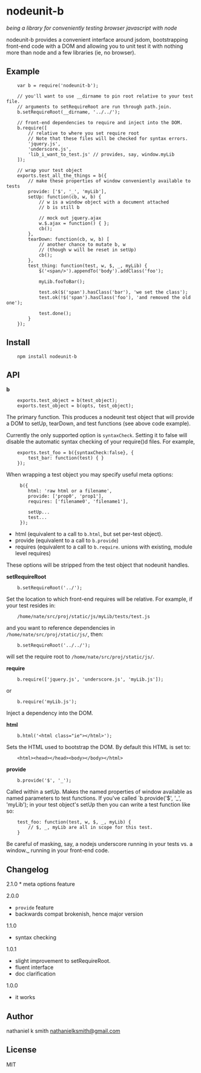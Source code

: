 # nodeunit-b

_being a library for conveniently testing browser javascript with node_

nodeunit-b provides a convenient interface around jsdom, bootstrapping
front-end code with a DOM and allowing you to unit test it with nothing more
than node and a few libraries (ie, no browser).


## Example

        var b = require('nodeunit-b');

        // you'll want to use __dirname to pin root relative to your test file.
        // arguments to setRequireRoot are run through path.join.
        b.setRequireRoot(__dirname, '../../');

        // front-end dependencies to require and inject into the DOM.
        b.require([
            // relative to where you set require root
            // Note that these files will be checked for syntax errors.
            'jquery.js',
            'underscore.js',
            'lib_i_want_to_test.js' // provides, say, window.myLib
        ]);

        // wrap your test object
        exports.test_all_the_things = b({
            // make these properties of window conveniently available to tests
            provide: ['$', '_', 'myLib'],
            setUp: function(cb, w, b) {
                // w is a window object with a document attached
                // b is still b

                // mock out jquery.ajax
                w.$.ajax = function() { };
                cb();
            },
            tearDown: function(cb, w, b) [
                // another chance to mutate b, w
                // (though w will be reset in setUp)
                cb();
            },
            test_thing: function(test, w, $, _, myLib) {
                $('<span/>').appendTo('body').addClass('foo');

                myLib.fooToBar();

                test.ok($('span').hasClass('bar'), 'we set the class');
                test.ok(!$('span').hasClass('foo'), 'and removed the old one');

                test.done();
            }
        });


## Install

        npm install nodeunit-b


## API

**b**

        exports.test_object = b(test_object);
        exports.test_object = b(opts, test_object);

The primary function. This produces a nodeunit test object that will provide a
DOM to setUp, tearDown, and test functions (see above code example).

Currently the only supported option is `syntaxCheck`. Setting it to false will
disable the automatic syntax checking of your require()d files. For example,

        exports.test_foo = b({syntaxCheck:false}, {
            test_bar: function(test) { }
        });

When wrapping a test object you may specify useful meta options:

         b({
            html: 'raw html or a filename',
            provide: ['prop0', 'prop1'],
            requires: ['filename0', 'filename1'],

            setUp...
            test...
         });

 * html (equivalent to a call to `b.html`, but set per-test object).
 * provide (equivalent to a call to `b.provide`)
 * requires (equivalent to a call to `b.require`. unions with existing, module level requires)

These options will be stripped from the test object that nodeunit handles.

**setRequireRoot**

        b.setRequireRoot('../');

Set the location to which front-end requires will be relative. For example, if your test resides in:

        /home/nate/src/proj/static/js/myLib/tests/test.js

and you want to reference dependencies in `/home/nate/src/proj/static/js/`, then:

        b.setRequireRoot('../../');

will set the require root to `/home/nate/src/proj/static/js/`.

**require**

        b.require(['jquery.js', 'underscore.js', 'myLib.js']);

or

        b.require('myLib.js');

Inject a dependency into the DOM.

**html**

        b.html('<html class="ie"></html>');

Sets the HTML used to bootstrap the DOM. By default this HTML is set to:

        <html><head></head><body></body></html>

**provide**

        b.provide('$', '_');

Called within a setUp. Makes the named properties of window available as named
parameters to test functions. If you've called `b.provide('$', '_', 'myLib');
in your test object's setUp then you can write a test function like so:

        test_foo: function(test, w, $, _, myLib) {
            // $, _, myLib are all in scope for this test.
        }

Be careful of masking, say, a nodejs underscore running in your tests vs. a
window._ running in your front-end code.

## Changelog

2.1.0
    * meta options feature

2.0.0
 * `provide` feature
 * backwards compat brokenish, hence major version

1.1.0
 * syntax checking

1.0.1
 * slight improvement to setRequireRoot.
 * fluent interface
 * doc clarification

1.0.0
 * it works

## Author

nathaniel k smith <nathanielksmith@gmail.com>

## License

MIT

